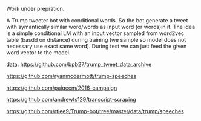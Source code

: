 Work under prepration.

A Trump tweeter bot with conditional words. So the bot generate a tweet with symantically similar word/words as input word (or words)in it.
The idea is a simple conditional LM with an input vector sampled from word2vec table (basdd on distance) during training (we sample so model does not necessary use exact same word).
During test we can just feed the given word vector  to the model.

data:
https://github.com/bpb27/trump_tweet_data_archive

https://github.com/ryanmcdermott/trump-speeches

https://github.com/paigecm/2016-campaign

https://github.com/andrewts129/transcript-scraping

https://github.com/rtlee9/Trump-bot/tree/master/data/trump/speeches
